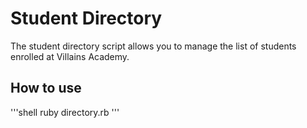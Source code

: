 # Student Directory #

The student directory script allows you to manage the list of students enrolled at Villains Academy.

## How to use ##

'''shell
ruby directory.rb
'''
 
